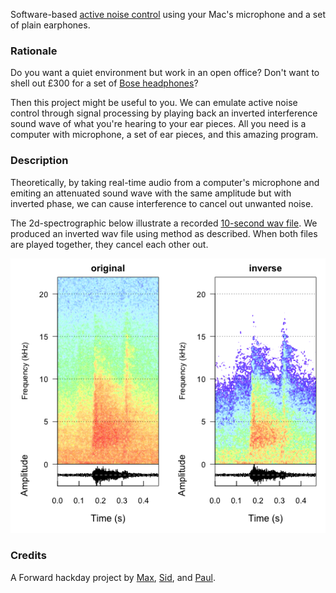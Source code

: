 Software-based [active noise control](http://en.wikipedia.org/wiki/Active_noise_control) using your Mac's microphone and a set of plain earphones.

### Rationale

Do you want a quiet environment but work in an open office? Don't want to shell out £300 for a set of [Bose headphones](http://www.amazon.co.uk/gp/product/B0054JJ0QW)?

Then this project might be useful to you. We can emulate active noise control through signal processing by playing back an inverted interference sound wave of what you're hearing to your ear pieces. All you need is a computer with microphone, a set of ear pieces, and this amazing program.

### Description

Theoretically, by taking real-time audio from a computer's microphone and emiting an attenuated sound wave with the same amplitude but with inverted phase, we can cause interference to cancel out unwanted noise.

The 2d-spectrographic below illustrate a recorded [10-second wav file](./data/ambience.wav). We produced an inverted wav file using method as described. When both files are played together, they cancel each other out.

![spectrographic plot of original and inversed audio](./spectro.png)

### Credits

A Forward hackday project by [Max](https://github.com/maxdupenois), [Sid](https://github.com/sdawara), and [Paul](https://github.com/Quantisan).